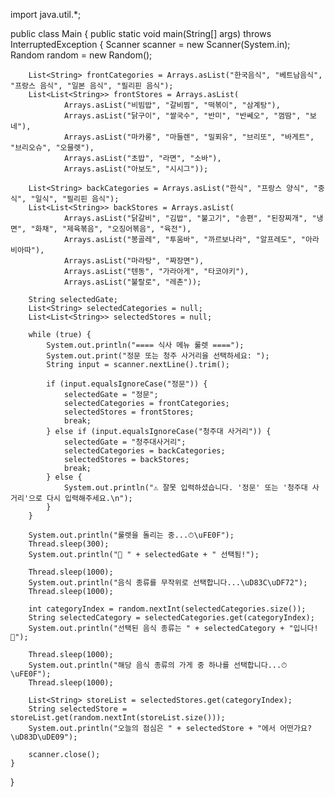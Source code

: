 import java.util.*;

public class Main {
    public static void main(String[] args) throws InterruptedException {
        Scanner scanner = new Scanner(System.in);
        Random random = new Random();

        List<String> frontCategories = Arrays.asList("한국음식", "베트남음식", "프랑스 음식", "일본 음식", "필리핀 음식");
        List<List<String>> frontStores = Arrays.asList(
                Arrays.asList("비빔밥", "갈비찜", "떡볶이", "삼계탕"),
                Arrays.asList("닭구이", "쌀국수", "반미", "반쎄오", "껌땀", "보네"),
                Arrays.asList("마카롱", "마들렌", "밀푀유", "브리또", "바게트", "브리오슈", "오믈렛"),
                Arrays.asList("초밥", "라면", "소바"),
                Arrays.asList("아보도", "시시그"));

        List<String> backCategories = Arrays.asList("한식", "프랑스 양식", "중식", "일식", "필리핀 음식");
        List<List<String>> backStores = Arrays.asList(
                Arrays.asList("닭갈비", "김밥", "불고기", "송편", "된장찌개", "냉면", "화채", "제육볶음", "오징어볶음", "육전"),
                Arrays.asList("봉골레", "투움바", "까르보나라", "알프레도", "아라비아따"),
                Arrays.asList("마라탕", "짜장면"),
                Arrays.asList("텐동", "가라아게", "타코야키"),
                Arrays.asList("불랄로", "레촌"));

        String selectedGate;
        List<String> selectedCategories = null;
        List<List<String>> selectedStores = null;

        while (true) {
            System.out.println("==== 식사 메뉴 룰렛 ====");
            System.out.print("정문 또는 청주 사거리을 선택하세요: ");
            String input = scanner.nextLine().trim();

            if (input.equalsIgnoreCase("정문")) {
                selectedGate = "정문";
                selectedCategories = frontCategories;
                selectedStores = frontStores;
                break;
            } else if (input.equalsIgnoreCase("청주대 사거리")) {
                selectedGate = "청주대사거리";
                selectedCategories = backCategories;
                selectedStores = backStores;
                break;
            } else {
                System.out.println("⚠️ 잘못 입력하셨습니다. '정문' 또는 '청주대 사거리'으로 다시 입력해주세요.\n");
            }
        }

        System.out.println("룰렛을 돌리는 중...⏱\uFE0F");
        Thread.sleep(300);
        System.out.println("🎯 " + selectedGate + " 선택됨!");

        Thread.sleep(1000);
        System.out.println("음식 종류를 무작위로 선택합니다...\uD83C\uDF72");
        Thread.sleep(1000);

        int categoryIndex = random.nextInt(selectedCategories.size());
        String selectedCategory = selectedCategories.get(categoryIndex);
        System.out.println("선택된 음식 종류는 " + selectedCategory + "입니다!🎯");

        Thread.sleep(1000);
        System.out.println("해당 음식 종류의 가게 중 하나를 선택합니다...⏱\uFE0F");
        Thread.sleep(1000);

        List<String> storeList = selectedStores.get(categoryIndex);
        String selectedStore = storeList.get(random.nextInt(storeList.size()));
        System.out.println("오늘의 점심은 " + selectedStore + "에서 어떤가요?\uD83D\uDE09");

        scanner.close();
    }
}
